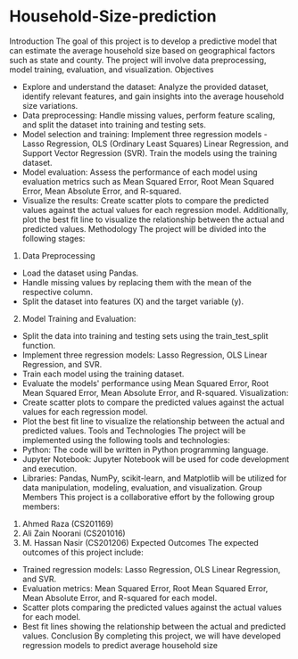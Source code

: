 # Household-Size-prediction
Introduction
The goal of this project is to develop a predictive model that can estimate
the average household size based on geographical factors such as state
and county. The project will involve data preprocessing, model training,
evaluation, and visualization.
Objectives
- Explore and understand the dataset: Analyze the provided dataset,
identify relevant features, and gain insights into the average household size
variations.
- Data preprocessing: Handle missing values, perform feature scaling, and
split the dataset into training and testing sets.
- Model selection and training: Implement three regression models - Lasso
Regression, OLS (Ordinary Least Squares) Linear Regression, and
Support Vector Regression (SVR). Train the models using the training
dataset.
- Model evaluation: Assess the performance of each model using
evaluation metrics such as Mean Squared Error, Root Mean Squared Error,
Mean Absolute Error, and R-squared.
- Visualize the results: Create scatter plots to compare the predicted values
against the actual values for each regression model. Additionally, plot the
best fit line to visualize the relationship between the actual and predicted
values.
Methodology
The project will be divided into the following stages:
1. Data Preprocessing
- Load the dataset using Pandas.
- Handle missing values by replacing them with the mean of the
respective column.
- Split the dataset into features (X) and the target variable (y).
2. Model Training and Evaluation:
- Split the data into training and testing sets using the train_test_split
function.
- Implement three regression models: Lasso Regression, OLS Linear
Regression, and SVR.
- Train each model using the training dataset.
- Evaluate the models' performance using Mean Squared Error, Root
Mean Squared Error, Mean Absolute Error, and R-squared.
Visualization:
- Create scatter plots to compare the predicted values against the actual
values for each regression model.
- Plot the best fit line to visualize the relationship between the actual and
predicted values.
Tools and Technologies
The project will be implemented using the following tools and technologies:
- Python: The code will be written in Python programming language.
- Jupyter Notebook: Jupyter Notebook will be used for code development
and execution.
- Libraries: Pandas, NumPy, scikit-learn, and Matplotlib will be utilized for
data manipulation, modeling, evaluation, and visualization.
Group Members
This project is a collaborative effort by the following group members:
1. Ahmed Raza (CS201169)
2. Ali Zain Noorani (CS201016)
3. M. Hassan Nasir (CS201206)
Expected Outcomes
The expected outcomes of this project include:
- Trained regression models: Lasso Regression, OLS Linear Regression,
and SVR.
- Evaluation metrics: Mean Squared Error, Root Mean Squared Error, Mean
Absolute Error, and R-squared for each model.
- Scatter plots comparing the predicted values against the actual values for
each model.
- Best fit lines showing the relationship between the actual and predicted
values.
Conclusion
By completing this project, we will have developed regression models to
predict average household size
